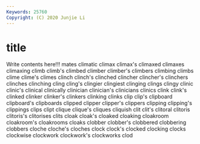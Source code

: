 ```yaml
---
Keywords: 25760
Copyright: (C) 2020 Junjie Li
---
```


# title

Write contents here!!!
mates 
climatic 
climax 
climax's 
climaxed 
climaxes 
climaxing 
climb
climb's 
climbed 
climber 
climber's 
climbers 
climbing 
climbs 
clime 
clime's 
climes
clinch 
clinch's 
clinched 
clincher 
clincher's 
clinchers 
clinches 
clinching 
cling 
cling's
clingier 
clingiest 
clinging 
clings 
clingy 
clinic 
clinic's 
clinical 
clinically 
clinician
clinician's 
clinicians 
clinics 
clink 
clink's 
clinked 
clinker 
clinker's 
clinkers 
clinking
clinks 
clip 
clip's 
clipboard 
clipboard's 
clipboards 
clipped 
clipper 
clipper's 
clippers
clipping 
clipping's 
clippings 
clips 
clipt 
clique 
clique's 
cliques 
cliquish 
clit
clit's 
clitoral 
clitoris 
clitoris's 
clitorises 
clits 
cloak 
cloak's 
cloaked 
cloaking
cloakroom 
cloakroom's 
cloakrooms 
cloaks 
clobber 
clobber's 
clobbered 
clobbering 
clobbers 
cloche
cloche's 
cloches 
clock 
clock's 
clocked 
clocking 
clocks 
clockwise 
clockwork 
clockwork's
clockworks 
clod 
